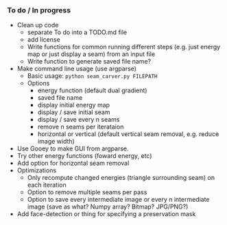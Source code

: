 ### To do / In progress

* Clean up code
	* separate To do into a TODO.md file
	* add license
	* Write functions for common running different steps (e.g. just energy map or just display a seam) from an input file
	* Write function to generate saved file name?
* Make command line usage (use argparse)
	* Basic usage: `python seam_carver.py FILEPATH`
	* Options
		* energy function (default dual gradient)
		* saved file name
		* display initial energy map
		* display / save initial seam
		* display / save every n seams
		* remove n seams per iterataion
		* horizontal or vertical (default vertical seam removal, e.g. reduce image width)
* Use Gooey to make GUI from argparse.
* Try other energy functions (foward energy, etc)
* Add option for horizontal seam removal
* Optimizations
	* Only recompute changed energies (triangle surrounding seam) on each iteration
	* Option to remove multiple seams per pass
	* Option to save every intermediate image or every n intermediate image (save as what? Numpy array? Bitmap? JPG/PNG?)
* Add face-detection or thing for specifying a preservation mask